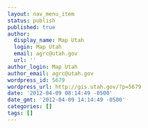```yaml
---
layout: nav_menu_item
status: publish
published: true
author:
  display_name: Map Utah
  login: Map Utah
  email: agrc@utah.gov
  url: ''
author_login: Map Utah
author_email: agrc@utah.gov
wordpress_id: 5679
wordpress_url: http://gis.utah.gov/?p=5679
date: '2012-04-09 08:14:49 -0500'
date_gmt: '2012-04-09 14:14:49 -0500'
categories: []
tags: []
---
```


